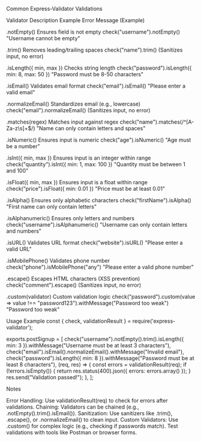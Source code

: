Common Express-Validator Validations



Validator
Description
Example
Error Message (Example)



.notEmpty()
Ensures field is not empty
check("username").notEmpty()
"Username cannot be empty"


.trim()
Removes leading/trailing spaces
check("name").trim()
(Sanitizes input, no error)


.isLength({ min, max })
Checks string length
check("password").isLength({ min: 8, max: 50 })
"Password must be 8-50 characters"


.isEmail()
Validates email format
check("email").isEmail()
"Please enter a valid email"


.normalizeEmail()
Standardizes email (e.g., lowercase)
check("email").normalizeEmail()
(Sanitizes input, no error)


.matches(regex)
Matches input against regex
check("name").matches(/^[A-Za-z\s]+$/)
"Name can only contain letters and spaces"


.isNumeric()
Ensures input is numeric
check("age").isNumeric()
"Age must be a number"


.isInt({ min, max })
Ensures input is an integer within range
check("quantity").isInt({ min: 1, max: 100 })
"Quantity must be between 1 and 100"


.isFloat({ min, max })
Ensures input is a float within range
check("price").isFloat({ min: 0.01 })
"Price must be at least 0.01"


.isAlpha()
Ensures only alphabetic characters
check("firstName").isAlpha()
"First name can only contain letters"


.isAlphanumeric()
Ensures only letters and numbers
check("username").isAlphanumeric()
"Username can only contain letters and numbers"


.isURL()
Validates URL format
check("website").isURL()
"Please enter a valid URL"


.isMobilePhone()
Validates phone number
check("phone").isMobilePhone("any")
"Please enter a valid phone number"


.escape()
Escapes HTML characters (XSS prevention)
check("comment").escape()
(Sanitizes input, no error)


.custom(validator)
Custom validation logic
check("password").custom(value => value !== "password123").withMessage("Password too weak")
"Password too weak"


Usage Example
const { check, validationResult } = require('express-validator');

exports.postSignup = [
  check("username").notEmpty().trim().isLength({ min: 3 }).withMessage("Username must be at least 3 characters"),
  check("email").isEmail().normalizeEmail().withMessage("Invalid email"),
  check("password").isLength({ min: 8 }).withMessage("Password must be at least 8 characters"),
  (req, res) => {
    const errors = validationResult(req);
    if (!errors.isEmpty()) {
      return res.status(400).json({ errors: errors.array() });
    }
    res.send("Validation passed!");
  },
];

Notes

Error Handling: Use validationResult(req) to check for errors after validations.
Chaining: Validators can be chained (e.g., .notEmpty().trim().isEmail()).
Sanitization: Use sanitizers like .trim(), .escape(), or .normalizeEmail() to clean input.
Custom Validators: Use .custom() for complex logic (e.g., checking if passwords match).
Test validations with tools like Postman or browser forms.

